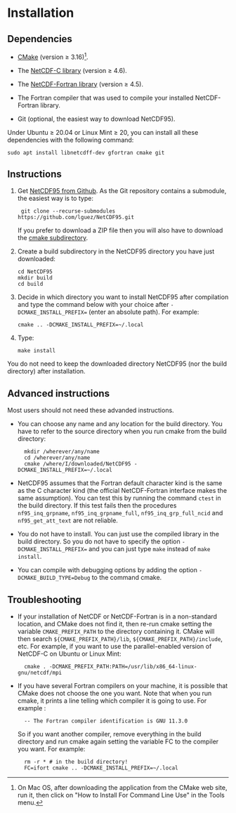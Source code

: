 # Installation

## Dependencies

- [CMake](https://cmake.org/download) (version &ge; 3.16)[^1].

- The [NetCDF-C
  library](https://docs.unidata.ucar.edu/nug/current/getting_and_building_netcdf.html)
  (version &ge; 4.6).

- The [NetCDF-Fortran
  library](https://www.unidata.ucar.edu/downloads/netcdf/index.jsp)
  (version &ge; 4.5).

- The Fortran compiler that was used to compile your installed
  NetCDF-Fortran library.
- Git (optional, the easiest way to download NetCDF95).

Under Ubuntu &ge; 20.04 or Linux Mint &ge; 20, you can install all these
dependencies with the following command:

	sudo apt install libnetcdff-dev gfortran cmake git

## Instructions

1. Get [NetCDF95 from Github](https://github.com/lguez/NetCDF95). As
   the Git repository contains a submodule, the easiest way is to
   type:

		git clone --recurse-submodules https://github.com/lguez/NetCDF95.git

	If you prefer to download a ZIP file then you will also have to
    download the [cmake subdirectory](https://github.com/lguez/cmake).

2.  Create a build subdirectory in the NetCDF95 directory you have
    just downloaded:

        cd NetCDF95
        mkdir build
        cd build

3.  Decide in which directory you want to install NetCDF95 after
    compilation and type the command below with your choice after
    `-DCMAKE_INSTALL_PREFIX=` (enter an absolute path). For example:

        cmake .. -DCMAKE_INSTALL_PREFIX=~/.local

4.  Type:

        make install

You do not need to keep the downloaded directory NetCDF95 (nor the
build directory) after installation.

## Advanced instructions

Most users should not need these advanded instructions.

- You can choose any name and any location for the build
  directory. You have to refer to the source directory when you run
  cmake from the build directory:

		mkdir /wherever/any/name
		cd /wherever/any/name
		cmake /where/I/downloaded/NetCDF95 -DCMAKE_INSTALL_PREFIX=~/.local

- NetCDF95 assumes that the Fortran default character kind is the same
  as the C character kind (the official NetCDF-Fortran interface makes
  the same assumption). You can test this by running the command
  `ctest` in the build directory. If this test fails then the
  procedures `nf95_inq_grpname`, `nf95_inq_grpname_full`,
  `nf95_inq_grp_full_ncid` and `nf95_get_att_text` are not reliable.

- You do not have to install. You can just use the compiled library in
  the build directory. So you do not have to specify the option
  `-DCMAKE_INSTALL_PREFIX=` and you can just type `make` instead of
  `make install`.

- You can compile with debugging options by adding the option
  `-DCMAKE_BUILD_TYPE=Debug` to the command cmake.

## Troubleshooting

- If your installation of NetCDF or NetCDF-Fortran is in a
  non-standard location, and CMake does not find it, then re-run cmake
  setting the variable `CMAKE_PREFIX_PATH` to the directory containing
  it. CMake will then search `${CMAKE_PREFIX_PATH}/lib`,
  `${CMAKE_PREFIX_PATH}/include`, etc. For example, if you want to use
  the parallel-enabled version of NetCDF-C on Ubuntu or Linux Mint:

		cmake . -DCMAKE_PREFIX_PATH:PATH=/usr/lib/x86_64-linux-gnu/netcdf/mpi

- If you have several Fortran compilers on your machine, it is
  possible that CMake does not choose the one you want. Note that when
  you run cmake, it prints a line telling which compiler it is going
  to use. For example :

		-- The Fortran compiler identification is GNU 11.3.0

	So if you want another compiler, remove everything in the build
	directory and run cmake again setting the variable FC to the
	compiler you want. For example:

		rm -r * # in the build directory!
		FC=ifort cmake .. -DCMAKE_INSTALL_PREFIX=~/.local

[^1]: On Mac OS, after downloading the application from the CMake web
    site, run it, then click on "How to Install For Command Line Use"
    in the Tools menu.
